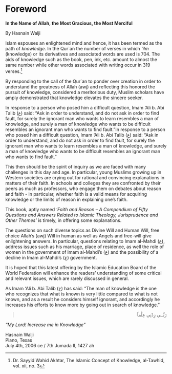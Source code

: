 Foreword
========

**In the Name of Allah, the Most Gracious, the Most Merciful**

By Hasnain Walji

Islam espouses an enlightened mind and hence, it has been termed as the
path of *knowledge*. In the Qur\`an the number of verses in which *‘ilm*
(knowledge) or its derivatives and associated words are used is 704. The
aids of knowledge such as the book, pen, ink, etc. amount to almost the
same number while other words associated with writing occur in 319
verses.[^1]

By responding to the call of the Qur\`an to ponder over creation in
order to understand the greatness of Allah (awj) and reflecting this
honored the pursuit of knowledge, considered a meritorious duty, Muslim
scholars have amply demonstrated that knowledge elevates the sincere
seeker.

In response to a person who posed him a difficult question, Imam ‘Ali b.
Abi Talib (ع) said: “Ask in order to understand, and do not ask in order
to find fault, for surely the ignorant man who wants to learn resembles
a man of knowledge, and surely a man of knowledge who wants to be
difficult resembles an ignorant man who wants to find fault.”In response
to a person who posed him a difficult question, Imam ‘Ali b. Abi Talib
(ع) said: “Ask in order to understand, and do not ask in order to find
fault, for surely the ignorant man who wants to learn resembles a man of
knowledge, and surely a man of knowledge who wants to be difficult
resembles an ignorant man who wants to find fault.”

This then should be the spirit of inquiry as we are faced with many
challenges in this day and age. In particular, young Muslims growing up
in Western societies are crying out for rational and convincing
explanations in matters of their faith. In schools and colleges they are
confronted by their peers as much as professors, who engage them on
debates about reason and faith - in particular, whether faith is a valid
means for acquiring knowledge or the limits of reason in explaining
one’s faith.

This book, aptly named *‘Faith and Reason – A Compendium of Fifty
Questions and Answers Related to Islamic Theology, Jurisprudence and
Other Themes’* is timely, in offering some explanations.

The questions on such diverse topics as Divine Will and Human Will, free
choice Allah’s (awj) Will in human as well as Angels and free-will give
enlightening answers. In particular, questions relating to Imam al-Mahdi
(ع), address issues such as his marriage, place of residence, as well
the role of women in the government of Imam al-Mahdi’s (ع) and the
possibility of a decline in Imam al-Mahdi’s (ع) government.

It is hoped that this latest offering by the Islamic Education Board of
the World Federation will enhance the readers’ understanding of some
critical and relevant issues, which are rarely discussed in general.

As Imam ‘Ali b. Abi Talib (ع) has said: “The man of knowledge is the one
who recognizes that what is known is very little compared to what is not
known, and as a result he considers himself ignorant, and accordingly he
increases his efforts to know more by going out in search of knowledge.”

<blockquote dir="rtl">
  <p>
رَبِّــي زِدْنِي عِلْماً
  </p>
</blockquote>

 *“My Lord! Increase me in Knowledge”*

Hasnain Walji  
 Plano, Texas  
 July 4th, 2006 ce / 7th Jumada II, 1427 ah

[^1]: Dr. Sayyid Wahid Akhtar, The Islamic Concept of Knowledge,
al-Tawhid, vol. xii, no. 3


